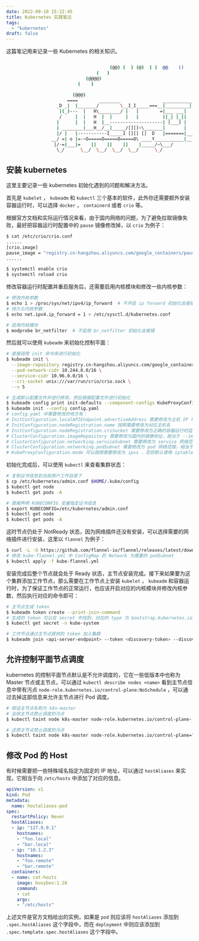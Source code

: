 ```yaml
---
date: 2022-09-10 15:22:45
title: Kubernetes 实践笔记
tags:
  - "kubernetes"
draft: false
---
```


这篇笔记用来记录一些 Kubernetes 的相关知识。

<!--more-->

``` bash

                                       (@@) (  ) (@)  ( )  @@    ()    @     O     @     O      @
                                  (   )
                              (@@@@)
                           (    )

                         (@@@)
                       ====        ________                ___________
                   _D _|  |_______/        \__I_I_____===__|_________|
                    |(_)---  |   H\________/ |   |        =|___ ___|      _________________
                    /     |  |   H  |  |     |   |         ||_| |_||     _|                \_____A
                   |      |  |   H  |__--------------------| [___] |   =|                        |
                   | ________|___H__/__|_____/[][]~\_______|       |   -|                        |
                   |/ |   |-----------I_____I [][] []  D   |=======|____|________________________|_
                 __/ =| o |=-~O=====O=====O=====O\ ____Y___________|__|__________________________|_
                  |/-=|___|=    ||    ||    ||    |_____/~\___/          |_D__D__D_|  |_D__D__D_|
                   \_/      \__/  \__/  \__/  \__/      \_/               \_/   \_/    \_/   \_/

```

## 安装 kubernetes

这里主要记录一些 kubernetes 初始化遇到的问题和解决方法。

首先是 `kubelet` ， `kubeadm` 和 `kubectl` 三个基本的软件，此外你还需要额外安装容器运行时，可以选择 `docker` ， `containerd` 或者 `crio` 等。

根据官方文档和实际运行情况来看，由于国内网络的问题，为了避免拉取镜像失败，最好把容器运行时配置中的 `pause` 镜像修改掉，以 `crio` 为例子：

``` bash
$ cat /etc/crio/crio.conf
......
[crio.image]
pause_image = "registry.cn-hangzhou.aliyuncs.com/google_containers/pause:3.6"
......

$ systemctl enable crio
$ systemctl reload crio
```

修改容器运行时配置并重启服务后，还需要启用内核模块和修改一些内核参数：

``` bash
# 修改内核参数
$ echo 1 > /proc/sys/net/ipv4/ip_forward  # 不开启 ip forward 初始化会报错
# 持久化内核参数
$ echo net.ipv4.ip_forward = 1 > /etc/sysctl.d/kubernetes.conf

# 启用内核模块
$ modprobe br_netfilter  # 不启用 br_netfilter 初始化会报错
```

然后就可以使用 `kubeadm` 来初始化控制平面：

``` bash
# 直接调用 init 命令来进行初始化
$ kubeadm init \
  --image-repository registry.cn-hangzhou.aliyuncs.com/google_containers \
  --pod-network-cidr 10.244.0.0/16 \
  --service-cidr 10.96.0.0/16 \
  --cri-socket unix:///var/run/crio/crio.sock \
  --v 5

# 生成默认配置文件并进行修改，然后根据配置文件进行初始化
$ kubeadm config print init-defaults --component-configs KubeProxyConfiguration,KubeletConfiguration > config.yaml
$ kubeadm init --config config.yaml
# config.yaml 中需要修改的地方有：
# InitConfiguration.localAPIEndpoint.advertiseAddress 需要修改为主机 IP 地址
# InitConfiguration.nodeRegistration.name 按照需要修改为对应主机名
# InitConfiguration.nodeRegistration.criSocket 需要修改为正确的容器运行时监听地址，相当于 --cri-socket
# ClusterConfiguration.imageRepository 需要修改为国内的镜像地址，相当于 --image-repository
# ClusterConfiguration.networking.serviceSubnet 需要修改为 service 网络范围，相当于 --service-cidr
# ClusterConfiguration.networking.podSubnet 需要修改为 pod 网络范围，相当于 --pod-network-cidr
# KubeProxyConfiguration.mode 可以按照需要修改为 ipvs ，否则默认使用 iptables
```

初始化完成后，可以使用 `kubectl` 来查看集群状态：

``` bash
# 复制证书信息到当前用户工作目录下
$ cp /etc/kubernetes/admin.conf $HOME/.kube/config
$ kubectl get node
$ kubectl get pods -A

# 直接声明 KUBECONFIG 变量指定证书信息
$ export KUBECONFIG=/etc/kubernetes/admin.conf
$ kubectl get node
$ kubectl get pods -A
```

这时节点仍处于 NotReady 状态，因为网络插件还没有安装，可以选择需要的网络插件进行安装，这里以 `flannel` 为例子：

``` bash
$ curl -L -O https://github.com/flannel-io/flannel/releases/latest/download/kube-flannel.yml
# 修改 kube-flannel.yml 中 ConfigMap 的 Network 为需要的 podSubnet
$ kubectl apply -f kube-flannel.yml
```

安装完成后整个节点就会处于 Ready 状态，主节点安装完成。接下来如果要为这个集群添加工作节点，那么需要在工作节点上安装 `kubelet` ， `kubeadm` 和容器运行时，为了保证工作节点的正常运行，也应该开启对应的内核模块并修改内核参数，然后执行对应的命令即可：

``` bash
# 主节点生成 token
$ kubeadm token create --print-join-command
# 生成的 token 可以在 secret 中找到，对应的 type 为 bootstrap.kubernetes.io/token
$ kubectl get secret -n kube-system

# 工作节点通过主节点提供的 token 加入集群
$ kubeadm join <api-server-endpoint> --token <discovery-token> --discovery-token-ca-cert-hash <discovery-token-ca-cert-hash>
```

## 允许控制平面节点调度

kubernetes 的控制平面节点默认是不允许调度的，它在一些低版本中也称为 Master 节点或主节点，可以通过 `kubectl describe nodes <name>` 看到主节点信息中带有污点 `node-role.kubernetes.io/control-plane:NoSchedule` ，可以通过去掉这部信息来允许主节点进行 Pod 调度。

``` bash
# 假设主节点名称为 k8s-master
# 去除主节点禁止调度的污点
$ kubectl taint node k8s-master node-role.kubernetes.io/control-plane-

# 还原主节点禁止调度的污点
$ kubectl taint node k8s-master node-role.kubernetes.io/control-plane="":NoSchedule
```

## 修改 Pod 的 Host

有时候需要把一些特殊域名指定为固定的 IP 地址，可以通过 `hostAliases` 来实现，它相当于向 `/etc/hosts` 中添加了对应的信息。

``` yaml
apiVersion: v1
kind: Pod
metadata:
  name: hostaliases-pod
spec:
  restartPolicy: Never
  hostAliases:
  - ip: "127.0.0.1"
    hostnames:
    - "foo.local"
    - "bar.local"
  - ip: "10.1.2.3"
    hostnames:
    - "foo.remote"
    - "bar.remote"
  containers:
  - name: cat-hosts
    image: busybox:1.28
    command:
    - cat
    args:
    - "/etc/hosts"
```

上述文件是官方文档给出的实例，如果是 `pod` 则应该将 `hostAliases` 添加到 `.spec.hostAliases` 这个字段中，而在 `deployment` 中则应该添加到 `.spec.template.spec.hostAliases` 这个字段中。
